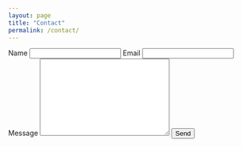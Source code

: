 ```yaml
---
layout: page
title: "Contact"
permalink: /contact/
---
```


<form action="https://formspree.io/your@email.com" method="POST">
  <label for="name">Name</label>
  <input type="text" name="name">
  <label for="email">Email</label>
  <input type="email" name="_replyto">
  <label for="message">Message</label>
  <textarea name="message" id="message" cols="30" rows="10" class="full-width"></textarea>
  <input type="submit" value="Send">
</form>

